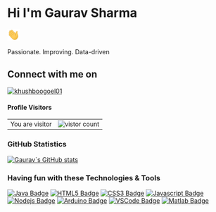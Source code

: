 
<h1>Hi I'm Gaurav Sharma</h1><img src="https://github.com/theofficialgauravsharma/theofficialgauravsharma/blob/master/img/hi.gif" width="28px" alt="hi">

Passionate. Improving. Data-driven
<h2>Connect with me on</h2>
<a href="https://www.linkedin.com/in/gauravsharma8236/" target="blank"><img src="https://cdn.jsdelivr.net/npm/simple-icons@3.0.1/icons/linkedin.svg" alt="khushboogoel01" height="30" width="40" /></a>


#### Profile Visitors

<table>
  <tr>
    <td>You are visitor</td>
    <td><img src="https://profile-counter.glitch.me/theofficialgauravsharma/count.svg" alt="vistor count" height="30" /></td>
  </tr>
</table>

### GitHub Statistics

[![Gaurav`s GitHub stats](https://github-readme-stats.vercel.app/api?username=theofficialgauravsharma&count_private=true&show_icons=true&theme=dark)](https://github.com/theofficialgauravsharma)

### Having fun with these Technologies & Tools

[![Java Badge](https://img.shields.io/badge/-java-007396?style=for-the-badge&labelColor=black&logo=java&logoColor=007396)](#)
[![HTML5 Badge](https://img.shields.io/badge/-HTML5-E34F26?style=for-the-badge&labelColor=black&logo=HTML5&logoColor=E34F26)](#) 
[![CSS3 Badge](https://img.shields.io/badge/-CSS3-1572B6?style=for-the-badge&labelColor=black&logo=CSS3&logoColor=1572B6)](#)
[![Javascript Badge](https://img.shields.io/badge/-Javascript-F0DB4F?style=for-the-badge&labelColor=black&logo=javascript&logoColor=F0DB4F)](#)
[![Nodejs Badge](https://img.shields.io/badge/-Nodejs-3C873A?style=for-the-badge&labelColor=black&logo=node.js&logoColor=3C873A)](#)
[![Arduino Badge](https://img.shields.io/badge/-Arduino-00979D?style=for-the-badge&labelColor=black&logo=arduino&logoColor=00979D)](#)
[![VSCode Badge](https://img.shields.io/badge/-VSCode-007ACC?style=for-the-badge&labelColor=black&logo=visual-studio-code&logoColor=007ACC)](#)
[![Matlab Badge](https://img.shields.io/badge/-Matlab-0076A8?style=for-the-badge&labelColor=black&logo=mathworks&logoColor=0076A8)](#)

